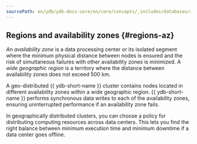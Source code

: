 ```yaml
---
sourcePath: en/ydb/ydb-docs-core/en/core/concepts/_includes/databases/regions.md
---
```

## Regions and availability zones {#regions-az}

_An availability zone_ is a data processing center or its isolated segment where the minimum physical distance between nodes is ensured and the risk of simultaneous failures with other availability zones is minimized.
_A wide geographic region_ is a territory where the distance between availability zones does not exceed 500 km.

A geo-distributed {{ ydb-short-name }} cluster contains nodes located in different availability zones within a wide geographic region. {{ ydb-short-name }} performs synchronous data writes to each of the availability zones, ensuring uninterrupted performance if an availability zone fails.

In geographically distributed clusters, you can choose a policy for distributing computing resources across data centers. This lets you find the right balance between minimum execution time and minimum downtime if a data center goes offline.
